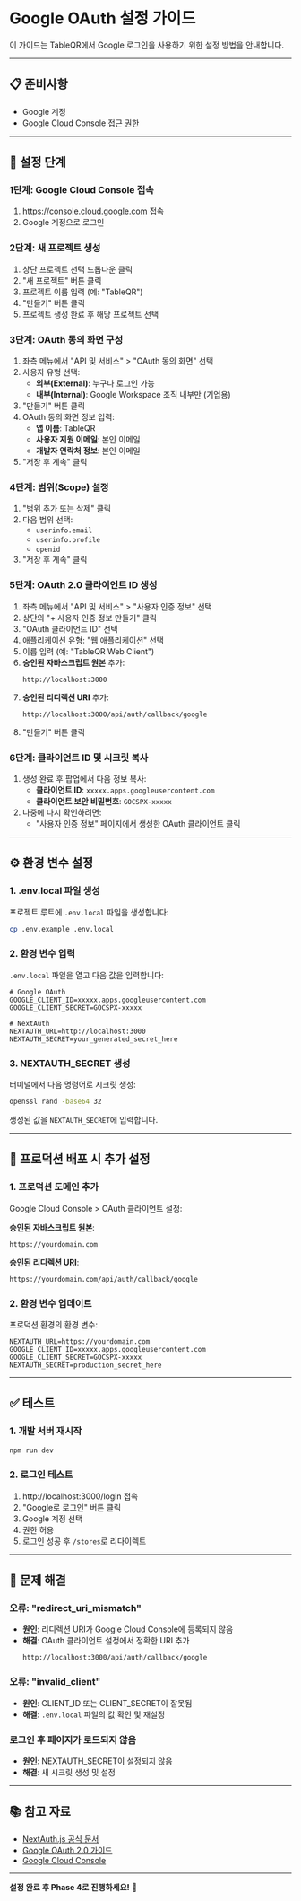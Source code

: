 # Google OAuth 설정 가이드

이 가이드는 TableQR에서 Google 로그인을 사용하기 위한 설정 방법을 안내합니다.

---

## 📋 준비사항

- Google 계정
- Google Cloud Console 접근 권한

---

## 🔧 설정 단계

### 1단계: Google Cloud Console 접속

1. https://console.cloud.google.com 접속
2. Google 계정으로 로그인

### 2단계: 새 프로젝트 생성

1. 상단 프로젝트 선택 드롭다운 클릭
2. "새 프로젝트" 버튼 클릭
3. 프로젝트 이름 입력 (예: "TableQR")
4. "만들기" 버튼 클릭
5. 프로젝트 생성 완료 후 해당 프로젝트 선택

### 3단계: OAuth 동의 화면 구성

1. 좌측 메뉴에서 "API 및 서비스" > "OAuth 동의 화면" 선택
2. 사용자 유형 선택:
   - **외부(External)**: 누구나 로그인 가능
   - **내부(Internal)**: Google Workspace 조직 내부만 (기업용)
3. "만들기" 버튼 클릭
4. OAuth 동의 화면 정보 입력:
   - **앱 이름**: TableQR
   - **사용자 지원 이메일**: 본인 이메일
   - **개발자 연락처 정보**: 본인 이메일
5. "저장 후 계속" 클릭

### 4단계: 범위(Scope) 설정

1. "범위 추가 또는 삭제" 클릭
2. 다음 범위 선택:
   - `userinfo.email`
   - `userinfo.profile`
   - `openid`
3. "저장 후 계속" 클릭

### 5단계: OAuth 2.0 클라이언트 ID 생성

1. 좌측 메뉴에서 "API 및 서비스" > "사용자 인증 정보" 선택
2. 상단의 "+ 사용자 인증 정보 만들기" 클릭
3. "OAuth 클라이언트 ID" 선택
4. 애플리케이션 유형: "웹 애플리케이션" 선택
5. 이름 입력 (예: "TableQR Web Client")
6. **승인된 자바스크립트 원본** 추가:
   ```
   http://localhost:3000
   ```
7. **승인된 리디렉션 URI** 추가:
   ```
   http://localhost:3000/api/auth/callback/google
   ```
8. "만들기" 버튼 클릭

### 6단계: 클라이언트 ID 및 시크릿 복사

1. 생성 완료 후 팝업에서 다음 정보 복사:
   - **클라이언트 ID**: `xxxxx.apps.googleusercontent.com`
   - **클라이언트 보안 비밀번호**: `GOCSPX-xxxxx`
2. 나중에 다시 확인하려면:
   - "사용자 인증 정보" 페이지에서 생성한 OAuth 클라이언트 클릭

---

## ⚙️ 환경 변수 설정

### 1. .env.local 파일 생성

프로젝트 루트에 `.env.local` 파일을 생성합니다:

```bash
cp .env.example .env.local
```

### 2. 환경 변수 입력

`.env.local` 파일을 열고 다음 값을 입력합니다:

```env
# Google OAuth
GOOGLE_CLIENT_ID=xxxxx.apps.googleusercontent.com
GOOGLE_CLIENT_SECRET=GOCSPX-xxxxx

# NextAuth
NEXTAUTH_URL=http://localhost:3000
NEXTAUTH_SECRET=your_generated_secret_here
```

### 3. NEXTAUTH_SECRET 생성

터미널에서 다음 명령어로 시크릿 생성:

```bash
openssl rand -base64 32
```

생성된 값을 `NEXTAUTH_SECRET`에 입력합니다.

---

## 🚀 프로덕션 배포 시 추가 설정

### 1. 프로덕션 도메인 추가

Google Cloud Console > OAuth 클라이언트 설정:

**승인된 자바스크립트 원본**:
```
https://yourdomain.com
```

**승인된 리디렉션 URI**:
```
https://yourdomain.com/api/auth/callback/google
```

### 2. 환경 변수 업데이트

프로덕션 환경의 환경 변수:

```env
NEXTAUTH_URL=https://yourdomain.com
GOOGLE_CLIENT_ID=xxxxx.apps.googleusercontent.com
GOOGLE_CLIENT_SECRET=GOCSPX-xxxxx
NEXTAUTH_SECRET=production_secret_here
```

---

## ✅ 테스트

### 1. 개발 서버 재시작

```bash
npm run dev
```

### 2. 로그인 테스트

1. http://localhost:3000/login 접속
2. "Google로 로그인" 버튼 클릭
3. Google 계정 선택
4. 권한 허용
5. 로그인 성공 후 `/stores`로 리다이렉트

---

## 🐛 문제 해결

### 오류: "redirect_uri_mismatch"

- **원인**: 리디렉션 URI가 Google Cloud Console에 등록되지 않음
- **해결**: OAuth 클라이언트 설정에서 정확한 URI 추가
  ```
  http://localhost:3000/api/auth/callback/google
  ```

### 오류: "invalid_client"

- **원인**: CLIENT_ID 또는 CLIENT_SECRET이 잘못됨
- **해결**: `.env.local` 파일의 값 확인 및 재설정

### 로그인 후 페이지가 로드되지 않음

- **원인**: NEXTAUTH_SECRET이 설정되지 않음
- **해결**: 새 시크릿 생성 및 설정

---

## 📚 참고 자료

- [NextAuth.js 공식 문서](https://next-auth.js.org/providers/google)
- [Google OAuth 2.0 가이드](https://developers.google.com/identity/protocols/oauth2)
- [Google Cloud Console](https://console.cloud.google.com)

---

**설정 완료 후 Phase 4로 진행하세요!** 🎉

